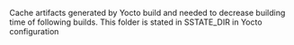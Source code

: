 Cache artifacts generated by Yocto build and needed to decrease building time of following builds. This folder is stated in SSTATE_DIR in Yocto configuration
